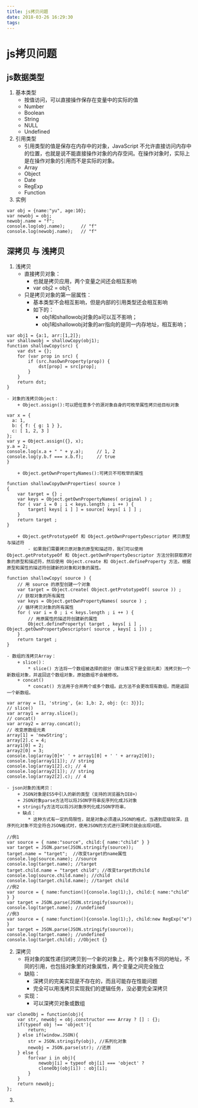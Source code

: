 ```yaml
---
title: js拷贝问题
date: 2018-03-26 16:29:30
tags:
---
```


# js拷贝问题

## js数据类型
1. 基本类型
	- 按值访问，可以直接操作保存在变量中的实际的值
	- Number
	- Boolean
	- String
	- NULL
	- Undefined
2. 引用类型
	- 引用类型的值是保存在内存中的对象，JavaScript 不允许直接访问内存中的位置，也就是说不能直接操作对象的内存空间。在操作对象时，实际上是在操作对象的引用而不是实际的对象。
	- Array
	- Object
	- Date
	- RegExp
	- Function
3. 实例
```
var obj = {name:"yu", age:10};
var newobj = obj;
newobj.name = "f";
console.log(obj.name);		// "f"
console.log(newobj.name);	// "f"
```

## 深拷贝 与 浅拷贝

1. 浅拷贝
	- 直接拷贝对象：
		+ 也就是拷贝应用，两个变量之间还会相互影响
		+ var obj2 = obj1;
	- 只是拷贝对象的第一层属性：
		+ 基本类型不会相互影响，但是内部的引用类型还会相互影响
		+ 如下的：
			* obj1和shallowobj对象的a可以互不影响；
			* obj1和shallowobj对象的arr指向的是同一内存地址，相互影响；
```
var obj1 = {a:1, arr:[1,2]}; 
var shallowobj = shallowCopy(obj1);
function shallowCopy(src) {
	var dst = {};
	for (var prop in src) {
		if (src.hasOwnProperty(prop)) {
			dst[prop] = src[prop];
		}
	}
	return dst;
}
```
	- 对象的浅拷贝Object：
		+ Object.assign():可以把任意多个的源对象自身的可枚举属性拷贝给目标对象
```
var x = {
  a: 1,
  b: { f: { g: 1 } },
  c: [ 1, 2, 3 ]
};
var y = Object.assign({}, x);
y.a = 2;
console.log(x.a + " " + y.a);     // 1, 2
console.log(y.b.f === x.b.f);     // true
}
```
		+ Object.getOwnPropertyNames():可拷贝不可枚举的属性
```
function shallowCopyOwnProperties( source )  
{
    var target = {} ;
    var keys = Object.getOwnPropertyNames( original ) ;
    for ( var i = 0 ; i < keys.length ; i ++ ) {
        target[ keys[ i ] ] = source[ keys[ i ] ] ;
    }
    return target ;
}

```
		+ Object.getPrototypeOf 和 Object.getOwnPropertyDescriptor 拷贝原型与描述符
			- 如果我们需要拷贝原对象的原型和描述符，我们可以使用 Object.getPrototypeOf 和 Object.getOwnPropertyDescriptor 方法分别获取原对象的原型和描述符，然后使用 Object.create 和 Object.defineProperty 方法，根据原型和属性的描述符创建新的对象和对象的属性。
```
function shallowCopy( source ) {
    // 用 source 的原型创建一个对象
    var target = Object.create( Object.getPrototypeOf( source )) ;
    // 获取对象的所有属性
    var keys = Object.getOwnPropertyNames( source ) ;
    // 循环拷贝对象的所有属性
    for ( var i = 0 ; i < keys.length ; i ++ ) {
        // 用原属性的描述符创建新的属性
        Object.defineProperty( target , keys[ i ] , Object.getOwnPropertyDescriptor( source , keys[ i ])) ;
    }
    return target ;
}

```
	- 数组的浅拷贝Array：
		+ slice()：
			* slice() 方法将一个数组被选择的部分（默认情况下是全部元素）浅拷贝到一个新数组对象，并返回这个数组对象，原始数组不会被修改。 
		+ concat()
			* concat() 方法用于合并两个或多个数组。此方法不会更改现有数组，而是返回一个新数组。
```
var array = [1, 'string', {a: 1,b: 2, obj: {c: 3}}];
// slice()
var array1 = array.slice();
// concat()
var array2 = array.concat();
// 改变原数组元素
array[1] = 'newString';
array[2].c = 4;
array1[0] = 2;
array2[0] = 3;
console.log(array[0]+' ' + array1[0] + ' ' + array2[0]);
console.log(array1[1]); // string
console.log(array1[2].c); // 4
console.log(array2[1]); // string
console.log(array2[2].c); // 4

```
	- json对象的浅拷贝：
		+ JSON对象是ES5中引入的新的类型（支持的浏览器为IE8+）
		+ JSON对象parse方法可以将JSON字符串反序列化成JS对象
		+ stringify方法可以将JS对象序列化成JSON字符串，
		+ 缺点：
			* 这种方式有一定的局限性，就是对象必须遵从JSON的格式，当遇到层级较深，且序列化对象不完全符合JSON格式时，使用JSON的方式进行深拷贝就会出现问题。
```
//例1
var source = { name:"source", child:{ name:"child" } } 
var target = JSON.parse(JSON.stringify(source));
target.name = "target";  //改变target的name属性
console.log(source.name); //source 
console.log(target.name); //target
target.child.name = "target child"; //改变target的child 
console.log(source.child.name); //child 
console.log(target.child.name); //target child
//例2
var source = { name:function(){console.log(1);}, child:{ name:"child" } } 
var target = JSON.parse(JSON.stringify(source));
console.log(target.name); //undefined
//例3
var source = { name:function(){console.log(1);}, child:new RegExp("e") }
var target = JSON.parse(JSON.stringify(source));
console.log(target.name); //undefined
console.log(target.child); //Object {}
```


2. 深拷贝
	- 将对象的属性递归的拷贝到一个新的对象上，两个对象有不同的地址，不同的引用，也包括对象里的对象属性，两个变量之间完全独立
	- 缺陷：
		+ 深拷贝的完美实现是不存在的，而且可能存在性能问题
		+ 完全可以用浅拷贝实现我们的逻辑任务，没必要完全深拷贝
	- 实现：
		+ 可以深拷贝对象或数组
```
var cloneObj = function(obj){
    var str, newobj = obj.constructor === Array ? [] : {};
    if(typeof obj !== 'object'){
        return;
    } else if(window.JSON){
        str = JSON.stringify(obj), //系列化对象
        newobj = JSON.parse(str); //还原
    } else {
        for(var i in obj){
            newobj[i] = typeof obj[i] === 'object' ? 
            cloneObj(obj[i]) : obj[i]; 
        }
    }
    return newobj;
};
```

3. 

